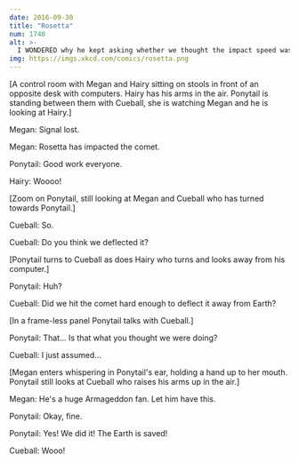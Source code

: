 ```yaml
---
date: 2016-09-30
title: "Rosetta"
num: 1740
alt: >-
  I WONDERED why he kept asking whether we thought the impact speed was too low.
img: https://imgs.xkcd.com/comics/rosetta.png
---
```

[A control room with Megan and Hairy sitting on stools in front of an opposite desk with computers. Hairy has his arms in the air. Ponytail is standing between them with Cueball, she is watching Megan and he is looking at Hairy.]

Megan: Signal lost.

Megan: Rosetta has impacted the comet.

Ponytail: Good work everyone.

Hairy: Woooo!

[Zoom on Ponytail, still looking at Megan and Cueball who has turned towards Ponytail.]

Cueball: So.

Cueball: Do you think we deflected it?

[Ponytail turns to Cueball as does Hairy who turns and looks away from his computer.]

Ponytail: Huh?

Cueball: Did we hit the comet hard enough to deflect it away from Earth?

[In a frame-less panel Ponytail talks with Cueball.]

Ponytail: That... Is that what you thought we were doing?

Cueball: I just assumed...

[Megan enters whispering in Ponytail's ear, holding a hand up to her mouth. Ponytail still looks at Cueball who raises his arms up in the air.]

Megan: He's a huge Armageddon fan. Let him have this.

Ponytail: Okay, fine.

Ponytail: Yes! We did it! The Earth is saved!

Cueball: Wooo!